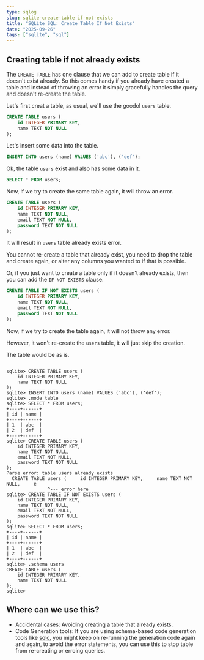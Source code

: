 ```yaml
---
type: sqlog
slug: sqlite-create-table-if-not-exists
title: "SQLite SQL: Create Table If Not Exists"
date: "2025-09-26"
tags: ["sqlite", "sql"]
---
```


## Creating table if not already exists

The `CREATE TABLE` has one clause that we can add to create table if it doesn't exist already. So this comes handy if you already have created a table and instead of throwing an error it simply gracefully handles the query and doesn't re-create the table. 

Let's first creat a table, as usual, we'll use the goodol `users` table.

```sql
CREATE TABLE users (
    id INTEGER PRIMARY KEY,
    name TEXT NOT NULL
);
```
Let's insert some data into the table.

```sql
INSERT INTO users (name) VALUES ('abc'), ('def');
```

Ok, the table `users` exist and also has some data in it.

```sql
SELECT * FROM users;
```

Now, if we try to create the same table again, it will throw an error.

```sql
CREATE TABLE users (
    id INTEGER PRIMARY KEY,
    name TEXT NOT NULL,
    email TEXT NOT NULL,
    password TEXT NOT NULL
);
```

It will result in `users` table already exists error.

You cannot re-create a table that already exist, you need to drop the table and create again, or alter any columns you wanted to if that is possible.

Or, if you just want to create a table only if it doesn't already exists, then you can add the `IF NOT EXISTS` clause:

```sql
CREATE TABLE IF NOT EXISTS users (
    id INTEGER PRIMARY KEY,
    name TEXT NOT NULL,
    email TEXT NOT NULL,
    password TEXT NOT NULL
);
```

Now, if we try to create the table again, it will not throw any error.

However, it won't re-create the `users` table, it will just skip the creation.

The table would be as is.

```sqlite

sqlite> CREATE TABLE users (
    id INTEGER PRIMARY KEY,
    name TEXT NOT NULL
);
sqlite> INSERT INTO users (name) VALUES ('abc'), ('def');
sqlite> .mode table
sqlite> SELECT * FROM users;
+----+------+
| id | name |
+----+------+
| 1  | abc  |
| 2  | def  |
+----+------+
sqlite> CREATE TABLE users (
    id INTEGER PRIMARY KEY,
    name TEXT NOT NULL,
    email TEXT NOT NULL,
    password TEXT NOT NULL
);
Parse error: table users already exists
  CREATE TABLE users (     id INTEGER PRIMARY KEY,     name TEXT NOT NULL,     e
               ^--- error here
sqlite> CREATE TABLE IF NOT EXISTS users (
    id INTEGER PRIMARY KEY,
    name TEXT NOT NULL,
    email TEXT NOT NULL,
    password TEXT NOT NULL
);
sqlite> SELECT * FROM users;
+----+------+
| id | name |
+----+------+
| 1  | abc  |
| 2  | def  |
+----+------+
sqlite> .schema users
CREATE TABLE users (
    id INTEGER PRIMARY KEY,
    name TEXT NOT NULL
);
sqlite>
```

## Where can we use this?

- Accidental cases: Avoiding creating a table that already exists.
- Code Generation tools: If you are using schema-based code generation tools like [sqlc](https://github.com/sqlc-dev/sqlc), you might keep on re-running the generation code again and again, to avoid the error statements, you can use this to stop table from re-creating or erroing queries.

